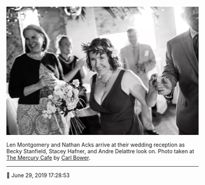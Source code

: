 ![Len Montgomery and Nathan Acks arrive at their wedding reception](assets/2f33f46cb2d69b91ff654e830cfe500f.webp)

Len Montgomery and Nathan Acks arrive at their wedding reception as Becky Stanfield, Stacey Hafner, and Andre Delattre look on. Photo taken at [The Mercury Cafe](http://mercurycafe.com/) by [Carl Bower](http://carlbowerphotos.com/).

- - - -

<span aria-hidden="true">📅</span> June 29, 2019 17:28:53
